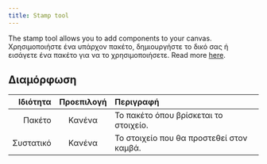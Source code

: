 ```yaml
---
title: Stamp tool
---
```


The stamp tool allows you to add components to your canvas.
Χρησιμοποιήστε ένα υπάρχον πακέτο, δημιουργήστε το δικό σας ή εισάγετε ένα πακέτο για να το χρησιμοποιήσετε. Read more [here](../pack).

## Διαμόρφωση

|  Ιδιότητα | Προεπιλογή | Περιγραφή                                                |
| --------: | :--------: | :------------------------------------------------------- |
|    Πακέτο |   Κανένα   | Το πακέτο όπου βρίσκεται το στοιχείο.    |
| Συστατικό |   Κανένα   | Το στοιχείο που θα προστεθεί στον καμβά. |
